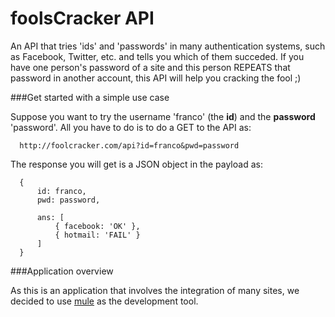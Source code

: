 foolsCracker API
============

An API that tries 'ids' and 'passwords' in many authentication systems, such as Facebook, Twitter, etc. and tells you which of them succeded.
If you have one person's password of a site and this person REPEATS that password in another account, this API will help you cracking the fool ;)


###Get started with a simple use case

Suppose you want to try the username 'franco' (the __id__) and the __password__ 'password'. All you have to do is to do a GET to the API as:

      http://foolcracker.com/api?id=franco&pwd=password
      
The response you will get is a JSON object in the payload as:

      {
          id: franco,
          pwd: password,
          
          ans: [
              { facebook: 'OK' },
              { hotmail: 'FAIL' }
          ]
      }
      
      
###Application overview

As this is an application that involves the integration of many sites, we decided to use [mule](http://mulesoft.org) as the development tool.

